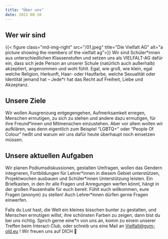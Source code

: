 ```yaml
---
title: "Über uns"
date: 2022-08-10
---
```


## Wer wir sind
{{< figure class="md-img-right" src="/01.jpeg" title="Die Vielfalt AG" alt="a picture showing the members of the vielfalt ag">}}
Wir sind Schüler\*innen aus unterschiedlichen Klassenstufen und setzen uns als VIELFALT-AG dafür ein,
dass sich jede Person an unserer Schule (natürlich auch außerhalb) akzeptiert, angenommen und wohl fühlt.
Egal, wie groß, wie klein, egal welche Religion, Herkunft, Haar- oder Hautfarbe, welche Sexualität oder
Identität jemand hat – Jede\*r hat das Recht auf Freiheit, Liebe und Akzeptanz.
<br clear="left"/>

## Unsere Ziele
Wir wollen Ausgrenzung entgegengehen, Aufmerksamkeit erregen, Menschen ermutigen, zu sich zu stehen
und andere dazu ermutigen, für ihre Freund\*innen und Mitmenschen einzustehen. Aber vor allem wollen wir
aufklären, was denn eigentlich zum Beispiel “LGBTQ+” oder “People Of Colour” heißt und warum wir uns
dafür heute überhaupt noch einsetzen müssen.

## Unsere aktuellen Aufgaben
Wir planen Podiumsdiskussionen, gestalten Umfragen, wollen das Gendern integrieren, Fortbildungen
für Lehrer\*innen in diesem Gebiet unterstützen, Projektwochen ausbauen und Schüler\*innen Unterstützung
leisten. Ein Briefkasten, in den ihr alle Fragen und Anregungen werfen könnt, hängt in der großen
Pausenhalle für euch bereit. Fühlt euch willkommen, eure Fragen (anonym) zu stellen! Auch Lehrer\*innen
dürfen gerne Fragen einwerfen.

Falls du Lust hast, die Welt ein kleines bisschen bunter zu gestalten, und Menschen ermutigen willst,
ihre schönsten Farben zu zeigen, dann bist du bei uns richtig. Sprich gerne eine\*n von uns an, komm
zu einem unserer Treffen beim Interact-Club, oder schreib uns eine Mail an Vielfalt@gym-old.eu !
Wir freuen uns auf DICH 🌈
